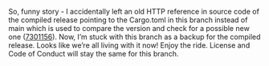 So, funny story - I accidentally left an old HTTP reference in source code of the compiled release pointing to the Cargo.toml in this branch instead of main which is used to compare the version and check for a possible new one ([7301156](https://github.com/louis-e/arnis/commit/73011560a79e264feda64173bb5d57c8b8586326#diff-df01559d557323788141a9fe34a10ce2a524697b1d84a61bd24c8710e9d9ef3fR8)). Now, I’m stuck with this branch as a backup for the compiled release. Looks like we’re all living with it now! Enjoy the ride. License and Code of Conduct will stay the same for this branch.